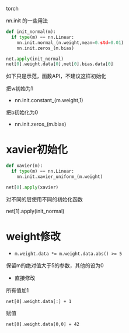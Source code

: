 torch

nn.init 的一些用法

```python
def init_normal(m):
  if type(m) == nn.Linear:
    nn.init.normal_(n.weight,mean=0.std=0.01)
    nn.init.zeros_(m.bias)

net.apply(init_normal)
net[0].weight.data[0],net[0].bias.data[0]
```

如下只是示范，函数API，不建议这样初始化

把w初始为1

* nn.init.constant_(m.weight,1)

把b初始化为0

* nn.init.zeros_(m.bias)


# xavier初始化

```python
def xavier(m):
  if type(m) == nn.Linear:
    nn.init.xavier_uniform_(m.weight)

net[0].apply(xavier)
```

对不同的层使用不同的初始化函数

net[1].apply(init_normal)

# weight修改

* `m.weight.data *= m.weight.data.abs() >= 5`

保留m的绝对值大于5的参数，其他的设为0

* 直接修改

所有值加1

`net[0].weight.data[:] + 1`

赋值

`net[0].weight.data[0,0] = 42`
